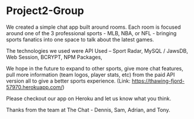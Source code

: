 # Project2-Group

We created a simple chat app built around rooms. Each room is focused around one of the 3 professional sports - MLB, NBA, or NFL - bringing sports fanatics into one space to talk about the latest games.

The technologies we used were 
API Used – Sport Radar,
MySQL / JawsDB,
Web Session,
BCRYPT,
NPM Packages,


We hope in the future to expand to other sports, give more chat features, pull more information (team logos, player stats, etc) from the paid API version all to give a better sports experience. (Link: https://thawing-fjord-57970.herokuapp.com/)

Please checkout our app on Heroku and let us know what you think.

Thanks from the team at The Chat - Dennis, Sam, Adrian, and Tony.

